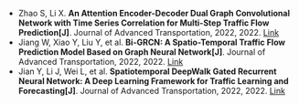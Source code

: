 * Zhao S, Li X. <b>An Attention Encoder-Decoder Dual Graph Convolutional Network with Time Series Correlation for Multi-Step Traffic Flow Prediction[J]</b>. Journal of Advanced Transportation, 2022, 2022. [Link](https://www.hindawi.com/journals/jat/2022/7682274/)
* Jiang W, Xiao Y, Liu Y, et al. <b>Bi-GRCN: A Spatio-Temporal Traffic Flow Prediction Model Based on Graph Neural Network[J]</b>. Journal of Advanced Transportation, 2022, 2022. [Link](https://www.hindawi.com/journals/jat/2022/5221362/)
* Jian Y, Li J, Wei L, et al. <b>Spatiotemporal DeepWalk Gated Recurrent Neural Network: A Deep Learning Framework for Traffic Learning and Forecasting[J]</b>. Journal of Advanced Transportation, 2022, 2022. [Link](https://www.hindawi.com/journals/jat/2022/4260244/)

